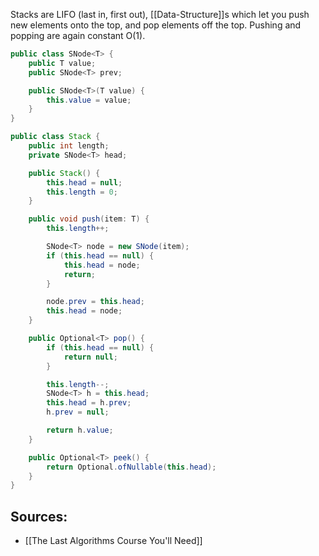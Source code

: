Stacks are LIFO (last in, first out), [[Data-Structure]]s which let you push new elements onto the top, and pop elements off the top. Pushing and popping are again constant O(1).

```java
public class SNode<T> {
    public T value;
    public SNode<T> prev;

    public SNode<T>(T value) {
        this.value = value;
    }
}

public class Stack {
    public int length;
    private SNode<T> head;

    public Stack() {
        this.head = null;
        this.length = 0;
    }

    public void push(item: T) {
        this.length++;

        SNode<T> node = new SNode(item);
        if (this.head == null) {
            this.head = node;
            return;
        }

        node.prev = this.head;
        this.head = node;
    }

    public Optional<T> pop() {
        if (this.head == null) {
            return null;
        }

        this.length--;
        SNode<T> h = this.head;
        this.head = h.prev;
        h.prev = null;

        return h.value;
    }

    public Optional<T> peek() {
        return Optional.ofNullable(this.head);
    }
}
```

## Sources:

* [[The Last Algorithms Course You'll Need]]